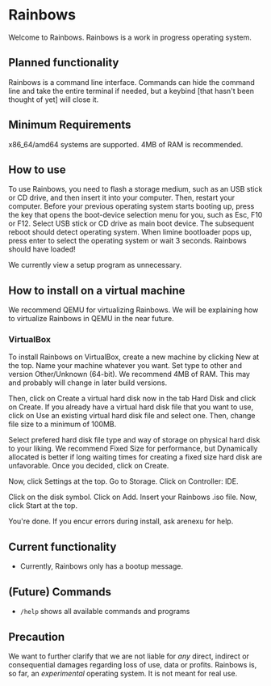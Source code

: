 # Rainbows
Welcome to Rainbows. Rainbows is a work in progress operating system.

## Planned functionality
Rainbows is a command line interface.
Commands can hide the command line and take the entire terminal if needed, but a keybind [that hasn't been thought of yet] will close it.

## Minimum Requirements
x86_64/amd64 systems are supported.
4MB of RAM is recommended.

## How to use
To use Rainbows, you need to flash a storage medium, such as an USB stick or CD drive, and then insert it into your computer.
Then, restart your computer.
Before your previous operating system starts booting up, press the key that opens the boot-device selection menu for you, such as Esc, F10 or F12.
Select USB stick or CD drive as main boot device.
The subsequent reboot should detect operating system.
When limine bootloader pops up, press enter to select the operating system or wait 3 seconds.
Rainbows should have loaded!

We currently view a setup program as unnecessary.

## How to install on a virtual machine
We recommend QEMU for virtualizing Rainbows. We will be explaining how to virtualize Rainbows in QEMU in the near future.
### VirtualBox
To install Rainbows on VirtualBox, create a new machine by clicking New at the top.
Name your machine whatever you want.
Set type to other and version Other/Unknown (64-bit).
We recommend 4MB of RAM. This may and probably will change in later build versions.

Then, click on Create a virtual hard disk now in the tab Hard Disk and click on Create.
If you already have a virtual hard disk file that you want to use, click on Use an existing virtual hard disk file and select one.
Then, change file size to a minimum of 100MB.

Select prefered hard disk file type and way of storage on physical hard disk to your liking.
We recommend Fixed Size for performance, but Dynamically allocated is better if long waiting times for creating a fixed size hard disk are unfavorable.
Once you decided, click on Create.

Now, click Settings at the top. 
Go to Storage.
Click on Controller: IDE.

Click on the disk symbol.
Click on Add. Insert your Rainbows .iso file. 
Now, click Start at the top.

You're done. 
If you encur errors during install, ask arenexu for help.

## Current functionality
* Currently, Rainbows only has a bootup message. 

## (Future) Commands
* `/help` shows all available commands and programs

## Precaution 
We want to further clarify that we are not liable for *any* direct, indirect or consequential damages regarding loss of use, data or profits. 
Rainbows is, so far, an *experimental* operating system. It is not meant for real use.
